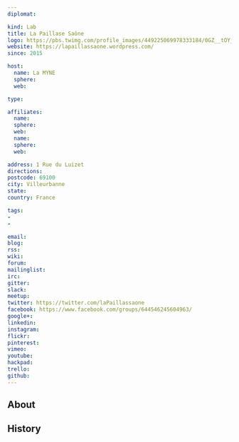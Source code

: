```yaml
---
diplomat:

kind: Lab
title: La Paillase Saône
logo: https://pbs.twimg.com/profile_images/449225069978333184/0GZ__tOY_400x400.png
website: https://lapaillassaone.wordpress.com/
since: 2015

host:
  name: La MYNE
  sphere:
  web:

type:

affiliates:
  name:
  sphere:
  web:
  name:
  sphere:
  web:

address: 1 Rue du Luizet
directions:
postcode: 69100
city: Villeurbanne
state:
country: France

tags:
-
-

email:
blog:
rss:
wiki:
forum:
mailinglist:
irc:
gitter:
slack:
meetup:
twitter: https://twitter.com/laPaillassaone
facebook: https://www.facebook.com/groups/644546245604963/
google+:
linkedin:
instagram:
flickr:
pinterest:
vimeo:
youtube:
hackpad:
trello:
github:
---
```


## About

## History
